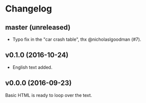 # Changelog

## master (unreleased)

* Typo fix in the "car crash table", thx @nicholaslgoodman (#7).

## v0.1.0 (2016-10-24)

* English text added.

## v0.0.0 (2016-09-23)

Basic HTML is ready to loop over the text.
